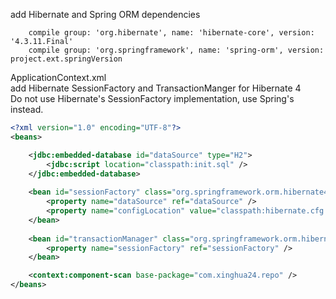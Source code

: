 add Hibernate and Spring ORM dependencies

```
	compile group: 'org.hibernate', name: 'hibernate-core', version: '4.3.11.Final'
	compile group: 'org.springframework', name: 'spring-orm', version: project.ext.springVersion
```

ApplicationContext.xml  
add Hibernate SessionFactory and TransactionManger for Hibernate 4  
Do not use Hibernate's SessionFactory implementation, use Spring's instead.  
```xml
<?xml version="1.0" encoding="UTF-8"?>
<beans>

	<jdbc:embedded-database id="dataSource" type="H2">
		<jdbc:script location="classpath:init.sql" />
	</jdbc:embedded-database>
	
	<bean id="sessionFactory" class="org.springframework.orm.hibernate4.LocalSessionFactoryBean">
		<property name="dataSource" ref="dataSource" />
		<property name="configLocation" value="classpath:hibernate.cfg.xml" />
	</bean>
	
	<bean id="transactionManager" class="org.springframework.orm.hibernate4.HibernateTransactionManager">
		<property name="sessionFactory" ref="sessionFactory" />
	</bean>

	<context:component-scan base-package="com.xinghua24.repo" />
</beans>


```